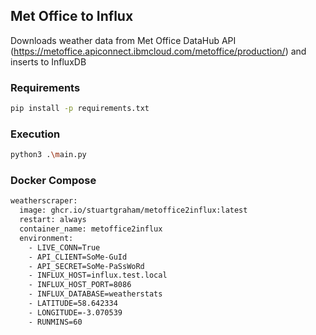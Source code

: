 ## Met Office to Influx 
Downloads weather data from Met Office DataHub API (https://metoffice.apiconnect.ibmcloud.com/metoffice/production/) and inserts to InfluxDB

### Requirements
```sh
pip install -p requirements.txt
```

### Execution 
```sh
python3 .\main.py
```

### Docker Compose
```sh 
weatherscraper:
  image: ghcr.io/stuartgraham/metoffice2influx:latest
  restart: always
  container_name: metoffice2influx
  environment:
    - LIVE_CONN=True
    - API_CLIENT=SoMe-GuId
    - API_SECRET=SoMe-PaSsWoRd
    - INFLUX_HOST=influx.test.local
    - INFLUX_HOST_PORT=8086
    - INFLUX_DATABASE=weatherstats
    - LATITUDE=58.642334
    - LONGITUDE=-3.070539
    - RUNMINS=60
```
